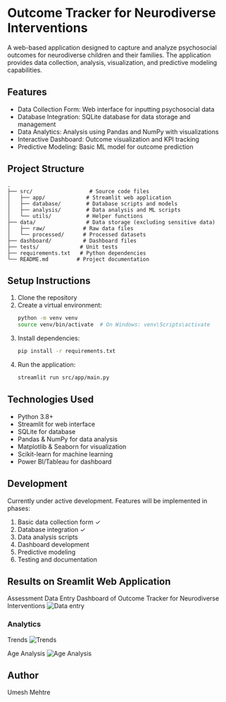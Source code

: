 # Outcome Tracker for Neurodiverse Interventions

A web-based application designed to capture and analyze psychosocial outcomes for neurodiverse children and their families. The application provides data collection, analysis, visualization, and predictive modeling capabilities.

## Features

- Data Collection Form: Web interface for inputting psychosocial data
- Database Integration: SQLite database for data storage and management
- Data Analytics: Analysis using Pandas and NumPy with visualizations
- Interactive Dashboard: Outcome visualization and KPI tracking
- Predictive Modeling: Basic ML model for outcome prediction

## Project Structure

```
.
├── src/                  # Source code files
│   ├── app/             # Streamlit web application
│   ├── database/        # Database scripts and models
│   ├── analysis/        # Data analysis and ML scripts
│   └── utils/           # Helper functions
├── data/                # Data storage (excluding sensitive data)
│   ├── raw/            # Raw data files
│   └── processed/      # Processed datasets
├── dashboard/          # Dashboard files
├── tests/             # Unit tests
├── requirements.txt   # Python dependencies
└── README.md         # Project documentation
```

## Setup Instructions

1. Clone the repository
2. Create a virtual environment:
   ```bash
   python -m venv venv
   source venv/bin/activate  # On Windows: venv\Scripts\activate
   ```
3. Install dependencies:
   ```bash
   pip install -r requirements.txt
   ```
4. Run the application:
   ```bash
   streamlit run src/app/main.py
   ```

## Technologies Used

- Python 3.8+
- Streamlit for web interface
- SQLite for database
- Pandas & NumPy for data analysis
- Matplotlib & Seaborn for visualization
- Scikit-learn for machine learning
- Power BI/Tableau for dashboard

## Development

Currently under active development. Features will be implemented in phases:

1. Basic data collection form ✓
2. Database integration ✓
3. Data analysis scripts
4. Dashboard development
5. Predictive modeling
6. Testing and documentation

## Results on Sreamlit Web Application

Assessment Data Entry Dashboard of Outcome Tracker for Neurodiverse Interventions
![Data entry](https://github.com/user-attachments/assets/d536c1ac-ccdb-47f1-a239-8ee04f320c0e)

### Analytics
Trends
![Trends](https://github.com/user-attachments/assets/465aaa0e-9377-499a-8f21-1b2277b278b0)

Age Analysis
![Age Analysis ](https://github.com/user-attachments/assets/c263a77d-2530-4e98-b343-576e2f283705)

## Author

Umesh Mehtre
